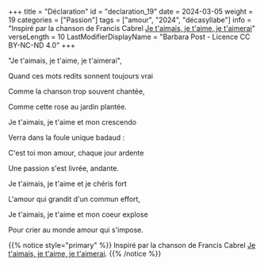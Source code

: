 +++
title = "Déclaration"
id = "declaration_19"
date = 2024-03-05
weight = 19
categories = ["Passion"]
tags = ["amour", "2024", "décasyllabe"]
info = "Inspiré par la chanson de Francis Cabrel [Je t'aimais, je t'aime, je t'aimerai](https://www.google.com/search?q=je+t%27aimais+je+t%27aime+je+t%27aimerai)"
verseLength = 10
LastModifierDisplayName = "Barbara Post - Licence CC BY-NC-ND 4.0"
+++

"Je t'aimais, je t'aime, je t'aimerai",

Quand ces mots redits sonnent toujours vrai

Comme la chanson trop souvent chantée,

Comme cette rose au jardin plantée.

Je t'aimais, je t'aime et mon crescendo

Verra dans la foule unique badaud :

C'est toi mon amour, chaque jour ardente

Une passion s'est livrée, andante.

Je t'aimais, je t'aime et je chéris fort

L'amour qui grandit d'un commun effort,

Je t'aimais, je t'aime et mon coeur explose

Pour crier au monde amour qui s'impose.

{{% notice style="primary" %}}
Inspiré par la chanson de Francis Cabrel [Je t'aimais, je t'aime, je t'aimerai](https://www.google.com/search?q=je+t%27aimais+je+t%27aime+je+t%27aimerai).
{{% /notice %}}
